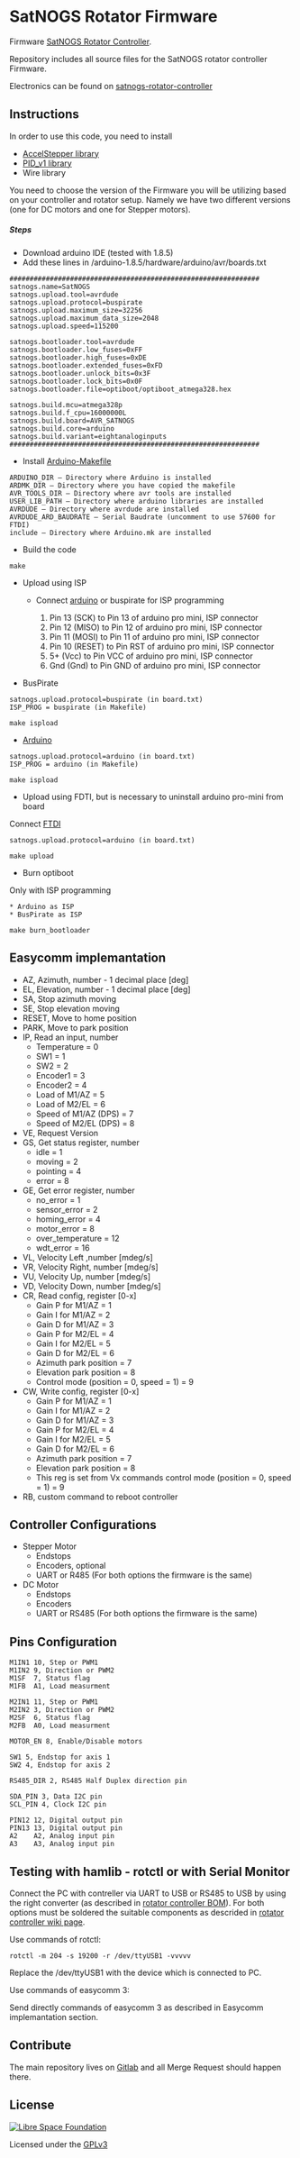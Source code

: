 # SatNOGS Rotator Firmware

Firmware [SatNOGS Rotator Controller](https://gitlab.com/librespacefoundation/satnogs/satnogs-rotator-firmware).

Repository includes all source files for the SatNOGS rotator controller Firmware.

Electronics can be found on [satnogs-rotator-controller](https://gitlab.com/librespacefoundation/satnogs/satnogs-rotator-controller)

## Instructions

In order to use this code, you need to install
 * [AccelStepper library](http://www.airspayce.com/mikem/arduino/AccelStepper/index.html)
 * [PID_v1 library](https://github.com/br3ttb/Arduino-PID-Library)
 * Wire library

You need to choose the version of the Firmware you will be utilizing based on your controller and rotator setup. Namely we have two different versions (one for DC motors and one for Stepper motors).

##### Steps

* Download arduino IDE (tested with 1.8.5)
* Add these lines in /arduino-1.8.5/hardware/arduino/avr/boards.txt

```
##############################################################
satnogs.name=SatNOGS
satnogs.upload.tool=avrdude
satnogs.upload.protocol=buspirate
satnogs.upload.maximum_size=32256
satnogs.upload.maximum_data_size=2048
satnogs.upload.speed=115200

satnogs.bootloader.tool=avrdude
satnogs.bootloader.low_fuses=0xFF
satnogs.bootloader.high_fuses=0xDE
satnogs.bootloader.extended_fuses=0xFD
satnogs.bootloader.unlock_bits=0x3F
satnogs.bootloader.lock_bits=0x0F
satnogs.bootloader.file=optiboot/optiboot_atmega328.hex

satnogs.build.mcu=atmega328p
satnogs.build.f_cpu=16000000L
satnogs.build.board=AVR_SATNOGS
satnogs.build.core=arduino
satnogs.build.variant=eightanaloginputs
##############################################################
```

* Install [Arduino-Makefile](https://github.com/sudar/Arduino-Makefile)

```
ARDUINO_DIR – Directory where Arduino is installed
ARDMK_DIR – Directory where you have copied the makefile
AVR_TOOLS_DIR – Directory where avr tools are installed
USER_LIB_PATH – Directory where arduino libraries are installed
AVRDUDE – Directory where avrdude are installed
AVRDUDE_ARD_BAUDRATE – Serial Baudrate (uncomment to use 57600 for FTDI)
include – Directory where Arduino.mk are installed
```

* Build the code

```
make
```

* Upload using ISP

    * Connect [arduino](https://www.arduino.cc/en/Tutorial/ArduinoISP) or buspirate for ISP programming

        1. Pin 13 (SCK) to Pin 13 of arduino pro mini, ISP connector
        2. Pin 12 (MISO) to Pin 12 of arduino pro mini, ISP connector
        3. Pin 11 (MOSI) to Pin 11 of arduino pro mini, ISP connector
        4. Pin 10 (RESET) to Pin RST of arduino pro mini, ISP connector
        5. 5+ (Vcc) to Pin VCC of arduino pro mini, ISP connector
        6. Gnd (Gnd) to Pin GND of arduino pro mini, ISP connector

* BusPirate

```
satnogs.upload.protocol=buspirate (in board.txt)
ISP_PROG = buspirate (in Makefile)
```
```
make ispload
```

* [Arduino](https://www.arduino.cc/en/Tutorial/ArduinoISP)

```
satnogs.upload.protocol=arduino (in board.txt)
ISP_PROG = arduino (in Makefile)
```

```
make ispload
```

* Upload using FDTI, but is necessary to uninstall arduino pro-mini from board

Connect [FTDI](https://learn.sparkfun.com/tutorials/using-the-arduino-pro-mini-33v)

```
satnogs.upload.protocol=arduino (in board.txt)
```
```
make upload
```
* Burn optiboot

Only with ISP programming

    * Arduino as ISP
    * BusPirate as ISP

```
make burn_bootloader
```

## Easycomm implemantation

* AZ, Azimuth, number - 1 decimal place [deg]
* EL, Elevation, number - 1 decimal place [deg]
* SA, Stop azimuth moving
* SE, Stop elevation moving
* RESET, Move to home position
* PARK, Move to park position
* IP, Read an input, number
    * Temperature = 0
    * SW1 = 1
    * SW2 = 2
    * Encoder1 = 3
    * Encoder2 = 4
    * Load of M1/AZ = 5
    * Load of M2/EL = 6
    * Speed of M1/AZ (DPS) = 7
    * Speed of M2/EL (DPS) = 8
* VE, Request Version
* GS, Get status register, number
    * idle = 1
    * moving = 2
    * pointing = 4
    * error = 8
* GE, Get error register, number
    * no_error = 1
    * sensor_error = 2
    * homing_error = 4
    * motor_error = 8
    * over_temperature = 12
    * wdt_error = 16
* VL, Velocity Left ,number [mdeg/s]
* VR, Velocity Right, number [mdeg/s]
* VU, Velocity Up, number [mdeg/s]
* VD, Velocity Down, number [mdeg/s]
* CR, Read config, register [0-x]
    * Gain P for M1/AZ = 1
    * Gain I for M1/AZ = 2
    * Gain D for M1/AZ = 3
    * Gain P for M2/EL = 4
    * Gain I for M2/EL = 5
    * Gain D for M2/EL = 6
    * Azimuth park position = 7
    * Elevation park position = 8
    * Control mode (position = 0, speed = 1) = 9
* CW, Write config, register [0-x]
    * Gain P for M1/AZ = 1
    * Gain I for M1/AZ = 2
    * Gain D for M1/AZ = 3
    * Gain P for M2/EL = 4
    * Gain I for M2/EL = 5
    * Gain D for M2/EL = 6
    * Azimuth park position = 7
    * Elevation park position = 8
    * This reg is set from Vx commands control mode (position = 0, speed = 1) = 9
* RB, custom command to reboot controller

## Controller Configurations

* Stepper Motor
    * Endstops
    * Encoders, optional
    * UART or R485 (For both options the firmware is the same)
* DC Motor
    * Endstops
    * Encoders
    * UART or RS485 (For both options the firmware is the same)

## Pins Configuration

```
M1IN1 10, Step or PWM1
M1IN2 9, Direction or PWM2
M1SF  7, Status flag
M1FB  A1, Load measurment

M2IN1 11, Step or PWM1
M2IN2 3, Direction or PWM2
M2SF  6, Status flag
M2FB  A0, Load measurment

MOTOR_EN 8, Enable/Disable motors

SW1 5, Endstop for axis 1
SW2 4, Endstop for axis 2

RS485_DIR 2, RS485 Half Duplex direction pin

SDA_PIN 3, Data I2C pin
SCL_PIN 4, Clock I2C pin

PIN12 12, Digital output pin
PIN13 13, Digital output pin
A2    A2, Analog input pin
A3    A3, Analog input pin
```

## Testing with hamlib - rotctl or with Serial Monitor

Connect the PC with contreller via UART to USB or RS485 to USB by using the right converter (as described in [rotator controller BOM](https://gitlab.com/librespacefoundation/satnogs/satnogs-rotator-controller/blob/master/satnogs-rotator-controller-bom.ods)).
For both options must be soldered the suitable components as descrided in [rotator controller wiki page](https://wiki.satnogs.org/SatNOGS_Rotator_Controller).

Use commands of rotctl:

```
rotctl -m 204 -s 19200 -r /dev/ttyUSB1 -vvvvv
```

Replace the /dev/ttyUSB1 with the device which is connected to PC.

Use commands of easycomm 3:

Send directly commands of easycomm 3 as described in Easycomm implemantation section.

## Contribute

The main repository lives on [Gitlab](https://gitlab.com/librespacefoundation/satnogs/satnogs-rotator-firmware) and all Merge Request should happen there.

## License

[![Libre Space Foundation](https://img.shields.io/badge/%C2%A9%202014--2018-Libre%20Space%20Foundation-6672D8.svg)](https://librespacefoundation.org/)

Licensed under the [GPLv3](LICENSE)
